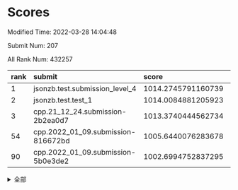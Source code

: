 # Scores

Modified Time: 2022-03-28 14:04:48

Submit Num: 207

All Rank Num: 432257

| rank |               submit               |       score        |       sigma        | pk_num |
| :--- | :--------------------------------- | :----------------- | :----------------- | :----- |
| 1    | jsonzb.test.submission_level_4     | 1014.2745791160739 | 0.8330353686875638 | 8357   |
| 2    | jsonzb.test.test_1                 | 1014.0084881205923 | 0.8430481610734801 | 8353   |
| 3    | cpp.21_12_24.submission-2b2ea0d7   | 1013.3740444562734 | 0.7749908162933451 | 8357   |
| 54   | cpp.2022_01_09.submission-816672bd | 1005.6440076283678 | 0.720427637259069  | 8347   |
| 90   | cpp.2022_01_09.submission-5b0e3de2 | 1002.6994752837295 | 0.7245505328581784 | 8348   |


<details>
<summary>全部</summary>

| rank |                 submit                 |       score        |       sigma        | pk_num |
| :--- | :------------------------------------- | :----------------- | :----------------- | :----- |
| 1    | jsonzb.test.submission_level_4         | 1014.2745791160739 | 0.8330353686875638 | 8357   |
| 2    | jsonzb.test.test_1                     | 1014.0084881205923 | 0.8430481610734801 | 8353   |
| 3    | cpp.21_12_24.submission-2b2ea0d7       | 1013.3740444562734 | 0.7749908162933451 | 8357   |
| 4    | gobigger.level_3.submission_level_3_33 | 1011.8501411178862 | 0.7934430225025366 | 8353   |
| 5    | gobigger.level_3.submission_level_3_6  | 1011.5257201051326 | 0.7758586913108848 | 8349   |
| 6    | gobigger.level_3.submission_level_3_1  | 1011.3356869332666 | 0.7772727783821117 | 8356   |
| 7    | gobigger.level_3.submission_level_3_39 | 1011.2529811919129 | 0.7549788520222555 | 8352   |
| 8    | gobigger.level_3.submission_level_3_17 | 1011.1460363728916 | 0.7752133504100066 | 8354   |
| 9    | gobigger.level_3.submission_level_3_34 | 1011.0183304876837 | 0.7884598617442387 | 8356   |
| 10   | gobigger.level_3.submission_level_3_15 | 1010.9562628340237 | 0.7591322358299566 | 8353   |
| 11   | gobigger.level_3.submission_level_3_43 | 1010.855346764209  | 0.7494291731352053 | 8355   |
| 12   | gobigger.level_3.submission_level_3_11 | 1010.8533500827849 | 0.7736286370059552 | 8350   |
| 13   | gobigger.level_3.submission_level_3_47 | 1010.8266665778609 | 0.7681397558139478 | 8355   |
| 14   | gobigger.level_3.submission_level_3_25 | 1010.8223585518181 | 0.7589687104310388 | 8353   |
| 15   | gobigger.level_3.submission_level_3_22 | 1010.8084851854414 | 0.7788207510473764 | 8354   |
| 16   | gobigger.level_3.submission_level_3_19 | 1010.6919806081679 | 0.7656044049872617 | 8352   |
| 17   | gobigger.level_3.submission_level_3_24 | 1010.5904715168211 | 0.7547752118930009 | 8352   |
| 18   | gobigger.level_3.submission_level_3_5  | 1010.5742877935558 | 0.7657828210791913 | 8356   |
| 19   | gobigger.level_3.submission_level_3_44 | 1010.5052310701991 | 0.7658509708797994 | 8354   |
| 20   | gobigger.level_3.submission_level_3_2  | 1010.4867454458516 | 0.780259396336591  | 8350   |
| 21   | gobigger.level_3.submission_level_3_27 | 1010.467038285647  | 0.7563516670767857 | 8351   |
| 22   | gobigger.level_3.submission_level_3_10 | 1010.329761549822  | 0.7518445787834149 | 8347   |
| 23   | gobigger.level_3.submission_level_3_38 | 1010.3281032043127 | 0.7584175182516303 | 8356   |
| 24   | gobigger.level_3.submission_level_3_8  | 1010.2536758177638 | 0.7676716716677461 | 8345   |
| 25   | gobigger.level_3.submission_level_3_49 | 1010.2517769354046 | 0.7733473770714785 | 8349   |
| 26   | gobigger.level_3.submission_level_3_40 | 1010.1478667592335 | 0.7566932309049234 | 8353   |
| 27   | gobigger.level_3.submission_level_3_46 | 1010.1448463306018 | 0.7670065021921244 | 8349   |
| 28   | gobigger.level_3.submission_level_3_9  | 1010.0390584569709 | 0.7579253063923729 | 8349   |
| 29   | gobigger.level_3.submission_level_3_21 | 1009.9963671727077 | 0.7664629333868704 | 8357   |
| 30   | gobigger.level_3.submission_level_3_7  | 1009.9934852617215 | 0.7489097289594205 | 8351   |
| 31   | gobigger.level_3.submission_level_3_12 | 1009.9917625171214 | 0.7430346208838666 | 8354   |
| 32   | gobigger.level_3.submission_level_3_48 | 1009.9365599851888 | 0.7665038761724065 | 8350   |
| 33   | gobigger.level_3.submission_level_3_0  | 1009.8683905295912 | 0.7506413044838404 | 8358   |
| 34   | gobigger.level_3.submission_level_3_16 | 1009.8612727399441 | 0.7709486882691416 | 8359   |
| 35   | gobigger.level_3.submission_level_3_13 | 1009.6488525540858 | 0.7568565171682449 | 8350   |
| 36   | gobigger.level_3.submission_level_3_32 | 1009.5923061462034 | 0.7513173955924957 | 8356   |
| 37   | gobigger.level_3.submission_level_3_41 | 1009.5893393553372 | 0.7561144962956666 | 8352   |
| 38   | gobigger.level_3.submission_level_3_14 | 1009.5793673570049 | 0.7603249687546026 | 8352   |
| 39   | gobigger.level_3.submission_level_3_29 | 1009.5191669606784 | 0.7762362305886816 | 8354   |
| 40   | gobigger.level_3.submission_level_3_31 | 1009.5029478843541 | 0.7639103327480056 | 8352   |
| 41   | gobigger.level_3.submission_level_3_45 | 1009.4862132835832 | 0.7609344085386073 | 8346   |
| 42   | gobigger.level_3.submission_level_3_37 | 1009.4442066026833 | 0.7593192923093692 | 8354   |
| 43   | gobigger.level_3.submission_level_3_28 | 1009.4049084414958 | 0.7478838504253387 | 8352   |
| 44   | gobigger.level_3.submission_level_3_3  | 1009.3797355352351 | 0.7469041949958215 | 8353   |
| 45   | gobigger.level_3.submission_level_3_4  | 1009.3777057502227 | 0.7498405067956007 | 8347   |
| 46   | gobigger.level_3.submission_level_3_30 | 1009.3071581803929 | 0.7519145945398447 | 8353   |
| 47   | gobigger.level_3.submission_level_3_36 | 1009.3062637230537 | 0.7444791451497496 | 8352   |
| 48   | gobigger.level_3.submission_level_3_20 | 1009.1362010189176 | 0.744408937795679  | 8353   |
| 49   | gobigger.level_3.submission_level_3_23 | 1008.9007171817038 | 0.7372809353929409 | 8351   |
| 50   | gobigger.level_3.submission_level_3_18 | 1008.4864059642421 | 0.7580959567633473 | 8356   |
| 51   | gobigger.level_3.submission_level_3_42 | 1008.4057051741846 | 0.7385193650343624 | 8348   |
| 52   | gobigger.level_3.submission_level_3_26 | 1008.3824708206257 | 0.7463219002772146 | 8354   |
| 53   | gobigger.level_3.submission_level_3_35 | 1008.3615498865354 | 0.7376561300294275 | 8349   |
| 54   | cpp.2022_01_09.submission-816672bd     | 1005.6440076283678 | 0.720427637259069  | 8347   |
| 55   | gobigger.level_1.submission_level_1_8  | 1005.3683697826094 | 0.7215893426070847 | 8352   |
| 56   | gobigger.level_1.submission_level_1_36 | 1005.2406931989035 | 0.7148863201792075 | 8355   |
| 57   | gobigger.level_1.submission_level_1_23 | 1004.9152661128359 | 0.7091863420648772 | 8352   |
| 58   | gobigger.level_1.submission_level_1_33 | 1004.5748714050385 | 0.7227340679649021 | 8350   |
| 59   | gobigger.level_1.submission_level_1_47 | 1004.273790296662  | 0.7290522485314096 | 8354   |
| 60   | gobigger.level_1.submission_level_1_32 | 1004.2516588460638 | 0.7289158048737632 | 8351   |
| 61   | gobigger.level_1.submission_level_1_1  | 1004.2049771384117 | 0.7146967563350967 | 8349   |
| 62   | gobigger.level_1.submission_level_1_0  | 1004.1518143039962 | 0.7172504672988519 | 8350   |
| 63   | gobigger.level_1.submission_level_1_27 | 1003.9478508232205 | 0.71721567460899   | 8351   |
| 64   | gobigger.level_1.submission_level_1_11 | 1003.8049157892037 | 0.707397799082344  | 8355   |
| 65   | gobigger.level_1.submission_level_1_44 | 1003.7175209669642 | 0.7254996085774705 | 8352   |
| 66   | gobigger.level_1.submission_level_1_41 | 1003.6598007533436 | 0.7260695179922648 | 8350   |
| 67   | gobigger.level_1.submission_level_1_20 | 1003.6475591731721 | 0.7208092080389049 | 8352   |
| 68   | gobigger.level_1.submission_level_1_3  | 1003.6331848286528 | 0.7174547214198105 | 8352   |
| 69   | gobigger.level_1.submission_level_1_49 | 1003.6281045989624 | 0.7052360278400037 | 8354   |
| 70   | gobigger.level_1.submission_level_1_37 | 1003.544762938527  | 0.7111721252528135 | 8360   |
| 71   | gobigger.level_1.submission_level_1_22 | 1003.5230194255856 | 0.7133266141381873 | 8357   |
| 72   | gobigger.level_1.submission_level_1_14 | 1003.4501297395739 | 0.7073655798431463 | 8352   |
| 73   | gobigger.level_1.submission_level_1_2  | 1003.4094078921794 | 0.7278847937322475 | 8353   |
| 74   | gobigger.level_1.submission_level_1_42 | 1003.3822721751533 | 0.7259450738438775 | 8352   |
| 75   | gobigger.level_1.submission_level_1_28 | 1003.3714570085668 | 0.7203241570458504 | 8357   |
| 76   | gobigger.level_1.submission_level_1_17 | 1003.2929205870665 | 0.73589776116796   | 8354   |
| 77   | gobigger.level_1.submission_level_1_5  | 1003.2467287210529 | 0.7151403042029904 | 8351   |
| 78   | gobigger.level_1.submission_level_1_24 | 1003.2305811935893 | 0.7175155960172156 | 8354   |
| 79   | gobigger.level_1.submission_level_1_34 | 1003.2095481893755 | 0.7273453876841478 | 8357   |
| 80   | gobigger.level_1.submission_level_1_9  | 1003.2024075339054 | 0.701317280286812  | 8351   |
| 81   | gobigger.level_1.submission_level_1_26 | 1003.196205469579  | 0.7117268727339782 | 8358   |
| 82   | gobigger.level_1.submission_level_1_45 | 1003.1754960065135 | 0.7085687945388078 | 8355   |
| 83   | gobigger.level_1.submission_level_1_29 | 1003.1443911723718 | 0.7081367430303338 | 8354   |
| 84   | gobigger.level_1.submission_level_1_7  | 1003.1289975742205 | 0.7192918631291617 | 8352   |
| 85   | gobigger.level_1.submission_level_1_46 | 1003.1079533853743 | 0.7204824824673296 | 8349   |
| 86   | gobigger.level_1.submission_level_1_13 | 1003.0675989683738 | 0.719847597681424  | 8352   |
| 87   | gobigger.level_1.submission_level_1_48 | 1002.9244527895463 | 0.7147335818754026 | 8356   |
| 88   | gobigger.level_1.submission_level_1_4  | 1002.8788597794515 | 0.7152789478205651 | 8352   |
| 89   | gobigger.level_1.submission_level_1_6  | 1002.7716513746834 | 0.7088992483176273 | 8351   |
| 90   | cpp.2022_01_09.submission-5b0e3de2     | 1002.6994752837295 | 0.7245505328581784 | 8348   |
| 91   | gobigger.level_1.submission_level_1_43 | 1002.6946376069321 | 0.7220664176079377 | 8352   |
| 92   | gobigger.level_1.submission_level_1_21 | 1002.6680520501939 | 0.7251207812480793 | 8354   |
| 93   | gobigger.level_1.submission_level_1_31 | 1002.6029613968334 | 0.7146290365377419 | 8356   |
| 94   | gobigger.level_1.submission_level_1_16 | 1002.5635230441783 | 0.714717105291318  | 8358   |
| 95   | gobigger.level_1.submission_level_1_30 | 1002.542135858697  | 0.7172596819565064 | 8348   |
| 96   | gobigger.level_1.submission_level_1_39 | 1002.480877834522  | 0.7117899293372574 | 8355   |
| 97   | gobigger.level_1.submission_level_1_18 | 1002.404411902102  | 0.7095084744062707 | 8348   |
| 98   | gobigger.level_1.submission_level_1_38 | 1002.3750833050435 | 0.7070525828612635 | 8357   |
| 99   | gobigger.level_1.submission_level_1_35 | 1002.2431359222703 | 0.7134823018969138 | 8357   |
| 100  | gobigger.level_1.submission_level_1_25 | 1002.208334163543  | 0.7087411881315143 | 8358   |
| 101  | gobigger.level_1.submission_level_1_10 | 1002.1902230822769 | 0.7125815086660158 | 8351   |
| 102  | gobigger.level_1.submission_level_1_12 | 1002.1668469914879 | 0.718479905982588  | 8353   |
| 103  | gobigger.level_1.submission_level_1_15 | 1002.1281656248159 | 0.7147151610324801 | 8353   |
| 104  | gobigger.level_1.submission_level_1_40 | 1001.5538249342034 | 0.7120951023614613 | 8358   |
| 105  | gobigger.level_1.submission_level_1_19 | 1001.4526024909555 | 0.7120761927318463 | 8354   |
| 106  | gobigger.random.submission_random_25   | 996.8860960011765  | 0.7029153906644272 | 8355   |
| 107  | gobigger.random.submission_random_45   | 996.820932949666   | 0.7132214160658399 | 8352   |
| 108  | gobigger.random.submission_random_44   | 996.8117897910339  | 0.7137818697534694 | 8352   |
| 109  | gobigger.random.submission_random_39   | 996.739647308724   | 0.7170844180007122 | 8348   |
| 110  | gobigger.random.submission_random_35   | 996.6997564634893  | 0.7176473609730969 | 8357   |
| 111  | gobigger.random.submission_random_3    | 996.5665492968626  | 0.6992355597564295 | 8353   |
| 112  | gobigger.random.submission_random_17   | 996.5026475735638  | 0.7141448594156341 | 8354   |
| 113  | gobigger.random.submission_random_41   | 996.4616878565106  | 0.7030433273093938 | 8355   |
| 114  | gobigger.random.submission_random_27   | 996.4364423034369  | 0.7099458412417878 | 8357   |
| 115  | gobigger.random.submission_random_26   | 996.4177498076021  | 0.7025426343195433 | 8350   |
| 116  | gobigger.random.submission_random_24   | 996.351661479044   | 0.7038381160358423 | 8356   |
| 117  | gobigger.random.submission_random_10   | 996.336310138441   | 0.7109377617638183 | 8350   |
| 118  | gobigger.random.submission_random_43   | 996.3272779575302  | 0.7063268583933422 | 8356   |
| 119  | gobigger.random.submission_random_49   | 996.2757118624787  | 0.7086804615469999 | 8352   |
| 120  | gobigger.random.submission_random_16   | 996.143757498836   | 0.7063025040930351 | 8349   |
| 121  | gobigger.random.submission_random_30   | 996.1205389916103  | 0.7290113620989329 | 8349   |
| 122  | gobigger.random.submission_random_12   | 996.034998651387   | 0.6975460510783706 | 8358   |
| 123  | gobigger.random.submission_random_18   | 996.0228211653756  | 0.7257500359799606 | 8349   |
| 124  | gobigger.random.submission_random_47   | 996.0133172405702  | 0.696688031339368  | 8352   |
| 125  | gobigger.random.submission_random_34   | 995.9569385706892  | 0.7032050392094467 | 8349   |
| 126  | gobigger.random.submission_random_7    | 995.9453292469847  | 0.7335921492206695 | 8360   |
| 127  | gobigger.random.submission_random_13   | 995.9232237087083  | 0.7127384352766596 | 8353   |
| 128  | gobigger.random.submission_random_11   | 995.8993955830937  | 0.7221127275934205 | 8349   |
| 129  | gobigger.random.submission_random_29   | 995.8918768240729  | 0.6999802773556982 | 8351   |
| 130  | gobigger.random.submission_random_28   | 995.878892585786   | 0.711886513271627  | 8350   |
| 131  | gobigger.random.submission_random_31   | 995.8707565049249  | 0.7147991382443035 | 8352   |
| 132  | gobigger.random.submission_random_32   | 995.8621761821871  | 0.7041938869115474 | 8356   |
| 133  | gobigger.random.submission_random_36   | 995.7814088483416  | 0.7228014526854185 | 8351   |
| 134  | gobigger.random.submission_random_9    | 995.6974440833379  | 0.7209272779335533 | 8352   |
| 135  | gobigger.random.submission_random_14   | 995.6702273613276  | 0.7010465654684714 | 8353   |
| 136  | gobigger.random.submission_random_19   | 995.6552897399993  | 0.7174789216349822 | 8349   |
| 137  | gobigger.random.submission_random_22   | 995.6489499308481  | 0.7064430685162046 | 8357   |
| 138  | gobigger.random.submission_random_20   | 995.6445611158368  | 0.6967725317053086 | 8350   |
| 139  | gobigger.random.submission_random_46   | 995.6377945453294  | 0.7088835973998924 | 8356   |
| 140  | gobigger.random.submission_random_1    | 995.6213782026683  | 0.7128128845838477 | 8353   |
| 141  | gobigger.random.submission_random_8    | 995.6208551626239  | 0.7137042641515935 | 8352   |
| 142  | gobigger.random.submission_random_2    | 995.581710532173   | 0.703549945209744  | 8355   |
| 143  | gobigger.random.submission_random_6    | 995.5649270539096  | 0.7145807028347968 | 8356   |
| 144  | gobigger.random.submission_random_48   | 995.5444246005985  | 0.7251237867684172 | 8349   |
| 145  | gobigger.random.submission_random_0    | 995.3546228759604  | 0.7163050721106909 | 8354   |
| 146  | gobigger.random.submission_random_37   | 995.3340149413903  | 0.7059847971189024 | 8343   |
| 147  | gobigger.random.submission_random_38   | 995.3330996128997  | 0.7029380742279497 | 8357   |
| 148  | gobigger.random.submission_random_40   | 995.3043468147532  | 0.7132718790685918 | 8352   |
| 149  | gobigger.random.submission_random_4    | 995.2714008288245  | 0.7311866886047429 | 8353   |
| 150  | gobigger.random.submission_random_23   | 995.208915152893   | 0.7257716329699964 | 8356   |
| 151  | gobigger.random.submission_random_33   | 995.0127610863109  | 0.7238597516864385 | 8348   |
| 152  | gobigger.random.submission_random_5    | 994.922899842195   | 0.7224867476469644 | 8359   |
| 153  | gobigger.random.submission_random_15   | 994.8359016197427  | 0.7210211363889537 | 8354   |
| 154  | gobigger.random.submission_random_21   | 994.6540260877309  | 0.7150031438133114 | 8348   |
| 155  | gobigger.level_2.submission_level_2_9  | 994.5546302286268  | 0.7243781020685827 | 8354   |
| 156  | gobigger.random.submission_random_42   | 994.2991496206753  | 0.7256282595301629 | 8355   |
| 157  | gobigger.level_2.submission_level_2_39 | 994.1934779480436  | 0.7129420695246887 | 8353   |
| 158  | gobigger.level_2.submission_level_2_2  | 993.8197196179767  | 0.733899916705892  | 8358   |
| 159  | gobigger.level_2.submission_level_2_43 | 993.7703230954193  | 0.7235343984987761 | 8358   |
| 160  | gobigger.level_2.submission_level_2_8  | 993.6795831314732  | 0.7284352755928677 | 8350   |
| 161  | gobigger.level_2.submission_level_2_30 | 993.4754246031492  | 0.7388371231878533 | 8353   |
| 162  | gobigger.level_2.submission_level_2_13 | 993.2633144640373  | 0.7544417358482106 | 8351   |
| 163  | gobigger.level_2.submission_level_2_27 | 993.2376042292874  | 0.7472227294754088 | 8350   |
| 164  | gobigger.level_2.submission_level_2_0  | 993.2004803654874  | 0.7346912064572096 | 8353   |
| 165  | gobigger.level_2.submission_level_2_28 | 993.1420295990864  | 0.7436496823006167 | 8353   |
| 166  | gobigger.level_2.submission_level_2_38 | 993.1276708166798  | 0.7521377843295155 | 8357   |
| 167  | gobigger.level_2.submission_level_2_12 | 992.9370393354305  | 0.728312390400915  | 8355   |
| 168  | gobigger.level_2.submission_level_2_47 | 992.914491384094   | 0.7356209309760362 | 8350   |
| 169  | gobigger.level_2.submission_level_2_25 | 992.889463293667   | 0.7351531811649892 | 8352   |
| 170  | gobigger.level_2.submission_level_2_1  | 992.6783822426518  | 0.7382404448760759 | 8351   |
| 171  | gobigger.level_2.submission_level_2_7  | 992.678340001314   | 0.7238871287942815 | 8352   |
| 172  | gobigger.level_2.submission_level_2_5  | 992.5214813793564  | 0.756544191083351  | 8354   |
| 173  | gobigger.level_2.submission_level_2_18 | 992.4841931998085  | 0.7445727390713822 | 8348   |
| 174  | gobigger.level_2.submission_level_2_49 | 992.4643675893906  | 0.7448998370639457 | 8352   |
| 175  | gobigger.level_2.submission_level_2_3  | 992.3821328658175  | 0.7448262721856481 | 8356   |
| 176  | gobigger.level_2.submission_level_2_6  | 992.3680383665494  | 0.742107406561288  | 8356   |
| 177  | gobigger.level_2.submission_level_2_4  | 992.3319917736608  | 0.7455238885386702 | 8352   |
| 178  | gobigger.level_2.submission_level_2_29 | 992.3233433786461  | 0.7464202175839093 | 8353   |
| 179  | gobigger.level_2.submission_level_2_17 | 992.3232802784603  | 0.7567247431869887 | 8349   |
| 180  | gobigger.level_2.submission_level_2_45 | 992.3062222637154  | 0.7332469945901228 | 8348   |
| 181  | gobigger.level_2.submission_level_2_46 | 992.2696664889576  | 0.7421221342919357 | 8354   |
| 182  | gobigger.level_2.submission_level_2_16 | 992.250578588135   | 0.7314577073338144 | 8355   |
| 183  | gobigger.level_2.submission_level_2_21 | 992.2273668194157  | 0.7514808229401917 | 8355   |
| 184  | gobigger.level_2.submission_level_2_34 | 992.2189451907661  | 0.7571235392912796 | 8345   |
| 185  | gobigger.level_2.submission_level_2_24 | 992.0829513699337  | 0.7617604385376572 | 8356   |
| 186  | gobigger.level_2.submission_level_2_26 | 992.0680559925726  | 0.739019580583599  | 8351   |
| 187  | gobigger.level_2.submission_level_2_10 | 992.0203552802838  | 0.76930259052048   | 8349   |
| 188  | gobigger.level_2.submission_level_2_15 | 992.0077220886625  | 0.7338592086941833 | 8353   |
| 189  | gobigger.level_2.submission_level_2_32 | 992.0028796963766  | 0.7316693233082683 | 8355   |
| 190  | gobigger.level_2.submission_level_2_31 | 991.9737291306534  | 0.7461514700862854 | 8356   |
| 191  | gobigger.level_2.submission_level_2_48 | 991.9523498178938  | 0.7306794766072725 | 8352   |
| 192  | gobigger.level_2.submission_level_2_22 | 991.8851056366296  | 0.7363775727140296 | 8351   |
| 193  | gobigger.level_2.submission_level_2_41 | 991.8380404062373  | 0.7371091011456776 | 8354   |
| 194  | gobigger.level_2.submission_level_2_19 | 991.7754942584495  | 0.7564182560870244 | 8358   |
| 195  | gobigger.level_2.submission_level_2_33 | 991.7313753244939  | 0.7302458256316252 | 8351   |
| 196  | gobigger.level_2.submission_level_2_44 | 991.6792079998198  | 0.7307278119889282 | 8355   |
| 197  | gobigger.level_2.submission_level_2_11 | 991.6522661939     | 0.7386547074401302 | 8352   |
| 198  | gobigger.level_2.submission_level_2_37 | 991.5583620516006  | 0.7426711670801281 | 8355   |
| 199  | gobigger.level_2.submission_level_2_40 | 991.345754513244   | 0.7412409236086505 | 8350   |
| 200  | gobigger.level_2.submission_level_2_35 | 991.1051266371239  | 0.7380532676444775 | 8349   |
| 201  | gobigger.level_2.submission_level_2_36 | 990.9633234198031  | 0.7531250179441354 | 8351   |
| 202  | gobigger.level_2.submission_level_2_23 | 990.9031917486421  | 0.7582370258665809 | 8354   |
| 203  | gobigger.level_2.submission_level_2_14 | 990.1753027086556  | 0.7871511730764374 | 8353   |
| 204  | gobigger.level_2.submission_level_2_42 | 990.1502073460289  | 0.760387462162228  | 8356   |
| 205  | gobigger.level_2.submission_level_2_20 | 989.7347771532875  | 0.8028343646672026 | 8354   |
| 206  | gobigger.none.submission_none_1        | 977.6429974893709  | 1.4376935675933897 | 8355   |
| 207  | gobigger.none.submission_none_0        | 976.8188357135109  | 1.3806490448551543 | 8352   |

</details>